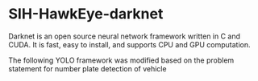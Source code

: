 # SIH-HawkEye-darknet



Darknet is an open source neural network framework written in C and CUDA. It is fast, easy to install, and supports CPU and GPU computation. </br>

The following YOLO framework was modified based on the problem statement for number plate detection of vehicle
